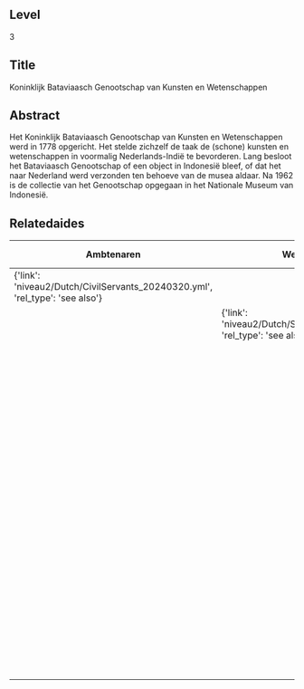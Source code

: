 ## Level
3
## Title
Koninklijk Bataviaasch Genootschap van Kunsten en Wetenschappen
## Abstract
Het Koninklijk Bataviaasch Genootschap van Kunsten en Wetenschappen werd in 1778 opgericht. Het stelde zichzelf de taak de (schone) kunsten en wetenschappen in voormalig Nederlands-Indië te bevorderen. Lang besloot het Bataviaasch Genootschap of een object in Indonesië bleef, of dat het naar Nederland werd verzonden ten behoeve van de musea aldaar. Na 1962 is de collectie van het Genootschap opgegaan in het Nationale Museum van Indonesië.
## Relatedaides
| Ambtenaren | Wetenschap | Koninklijk Instituut Voor Taal  Land  En Volkenkunde | Naturalis Biodiversity Center | Ethnografisch Museum Artis | Koninklijk Kabinet Van Zeldzaamheden | Wereldmuseum Amsterdam | Wereldmuseum Leiden | Wereldmuseum Rotterdam | Rijksmuseum Van Oudheden | C.G.C. Reinwardt |
| --- | --- | --- | --- | --- | --- | --- | --- | --- | --- | --- |
| {'link': 'niveau2/Dutch/CivilServants_20240320.yml', 'rel_type': 'see also'} |  |  |  |  |  |  |  |  |  |  |
|  | {'link': 'niveau2/Dutch/Science_20240814.yml', 'rel_type': 'see also'} |  |  |  |  |  |  |  |  |  |
|  |  | {'link': 'niveau3/Dutch/KITLV_20240704.yml', 'rel_type': 'see also'} |  |  |  |  |  |  |  |  |
|  |  |  | {'link': 'niveau3/Dutch/Naturalis_20240710.yml', 'rel_type': 'see also'} |  |  |  |  |  |  |  |
|  |  |  |  | {'link': 'niveau3/Dutch/EMArtis_20240711.yml', 'rel_type': 'see also'} |  |  |  |  |  |  |
|  |  |  |  |  | {'link': 'niveau3/Dutch/KKZ_20240313.yml', 'rel_type': 'see also'} |  |  |  |  |  |
|  |  |  |  |  |  | {'link': 'niveau3/Dutch/WMAmsterdam_20240711.yml', 'rel_type': 'see also'} |  |  |  |  |
|  |  |  |  |  |  |  | {'link': 'niveau3/Dutch/WMLeiden_20240327.yml', 'rel_type': 'see also'} |  |  |  |
|  |  |  |  |  |  |  |  | {'link': 'niveau3/Dutch/WMRotterdam_20240822.yml', 'rel_type': 'see also'} |  |  |
|  |  |  |  |  |  |  |  |  | {'link': 'niveau3/Dutch/RMO_20241106.yml', 'rel_type': 'see also'} |  |
|  |  |  |  |  |  |  |  |  |  | {'link': 'niveau3/Dutch/Reinwardt_20241217.yml', 'rel_type': 'see also'} |
